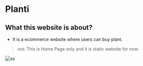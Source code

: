 # Planti
## What this website is about?
* It is a ecommerce website where users can buy plant.

> not: This is Home Page only and it is static website for now.

![ss](https://github.com/ShrikeshB/Planti/assets/105501579/9b11f5e9-cffb-432d-bb25-99d5a4393731)

